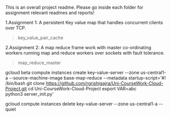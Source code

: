 This is an overall project readme.
Please go inside each folder for assignment relevant readmes and reports!

1.Assignment 1: A persistent Key value map that handles concurrent clients over TCP.
> key_value_pair_cache

2.Assignment 2: A map reduce frame work with master co-ordinating workers running map and reduce workers over sockets with fault tolerance.
> map_reduce_master


gcloud beta compute instances create key-value-server  --zone us-central1-a --source-machine-image base-map-reduce --metadata startup-script='#! /bin/bash
git clone https://github.com/rgrishigajra/Uni-CourseWork-Cloud-Project.git
cd Uni-CourseWork-Cloud-Project
export VAR=abc  
python3 server_init.py'

gcloud compute instances delete key-value-server --zone us-central1-a --quiet